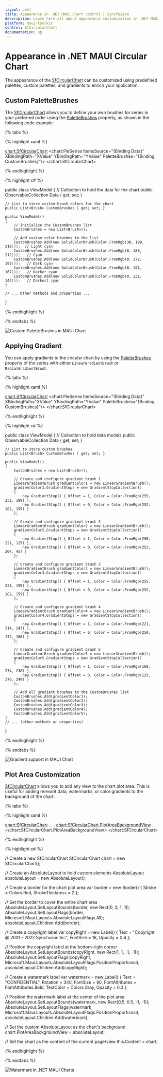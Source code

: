 ```yaml
---
layout: post
title: Appearance in .NET MAUI Chart control | Syncfusion
description: Learn here all about appearance customization in .NET MAUI Chart (SfCircularChart), its elements and more.
platform: maui-toolkit
control: SfCircularChart
documentation: ug
---
```


# Appearance in .NET MAUI Circular Chart

The appearance of the [SfCircularChart](https://help.syncfusion.com/cr/maui-toolkit/Syncfusion.Maui.Toolkit.Charts.SfCircularChart.html) can be customized using predefined palettes, custom palettes, and gradients to enrich your application.

## Custom PaletteBrushes

The [SfCircularChart](https://help.syncfusion.com/cr/maui-toolkit/Syncfusion.Maui.Toolkit.Charts.SfCircularChart.html) allows you to define your own brushes for series in your preferred order using the [PaletteBrushes](https://help.syncfusion.com/cr/maui-toolkit/Syncfusion.Maui.Toolkit.Charts.ChartSeries.html#Syncfusion_Maui_Toolkit_Charts_ChartSeries_PaletteBrushes) property, as shown in the following code example:

{% tabs %}

{% highlight xaml %}

<chart:SfCircularChart>
    <!-- Other chart configurations -->
    <chart:PieSeries 
        ItemsSource="{Binding Data}"
        XBindingPath="XValue"
        YBindingPath="YValue"
        PaletteBrushes="{Binding CustomBrushes}"/>
</chart:SfCircularChart>

{% endhighlight %}

{% highlight c# %}

public class ViewModel
{
    // Collection to hold the data for the chart
    public ObservableCollection<Model> Data { get; set; }

    // List to store custom brush colors for the chart
    public List<Brush> CustomBrushes { get; set; }

    public ViewModel()
    {
        // Initialize the CustomBrushes list
        CustomBrushes = new List<Brush>();

        // Add custom color brushes to the list
        CustomBrushes.Add(new SolidColorBrush(Color.FromRgb(38, 198, 218)));  // Light cyan
        CustomBrushes.Add(new SolidColorBrush(Color.FromRgb(0, 188, 212)));   // Cyan
        CustomBrushes.Add(new SolidColorBrush(Color.FromRgb(0, 172, 193)));   // Dark cyan
        CustomBrushes.Add(new SolidColorBrush(Color.FromRgb(0, 151, 167)));   // Darker cyan
        CustomBrushes.Add(new SolidColorBrush(Color.FromRgb(0, 131, 143)));   // Darkest cyan
    }

    // ... Other methods and properties ...
}

{% endhighlight %}

{% endtabs %}

![Custom PaletteBrushes in MAUI Chart](Appearance_images/MAUI_Circular_chart_Custom_palette.png)

## Applying Gradient

You can apply gradients to the circular chart by using the [PaletteBrushes](https://help.syncfusion.com/cr/maui-toolkit/Syncfusion.Maui.Toolkit.Charts.ChartSeries.html#Syncfusion_Maui_Toolkit_Charts_ChartSeries_PaletteBrushes) property of the series with either `LinearGradientBrush` or `RadialGradientBrush`.

{% tabs %}

{% highlight xaml %}

<chart:SfCircularChart>
    <!-- Other chart configurations -->
    <chart:PieSeries
        ItemsSource="{Binding Data}"
			 XBindingPath="XValue" 
			 YBindingPath="YValue"
			 PaletteBrushes="{Binding CustomBrushes}"/>
</chart:SfCircularChart>

{% endhighlight %}

{% highlight c# %}

public class ViewModel
{
    // Collection to hold data models
    public ObservableCollection<Model> Data { get; set; }

    // List to store custom brushes
    public List<Brush> CustomBrushes { get; set; }

    public ViewModel()
    {
        CustomBrushes = new List<Brush>();

        // Create and configure gradient brush 1
        LinearGradientBrush gradientColor1 = new LinearGradientBrush();
        gradientColor1.GradientStops = new GradientStopCollection()
        {
            new GradientStop() { Offset = 1, Color = Color.FromRgb(255, 231, 199) },
            new GradientStop() { Offset = 0, Color = Color.FromRgb(252, 182, 159) }
        };

        // Create and configure gradient brush 2
        LinearGradientBrush gradientColor2 = new LinearGradientBrush();
        gradientColor2.GradientStops = new GradientStopCollection()
        {
            new GradientStop() { Offset = 1, Color = Color.FromRgb(250, 221, 125) },
            new GradientStop() { Offset = 0, Color = Color.FromRgb(252, 204, 45) }
        };

        // Create and configure gradient brush 3
        LinearGradientBrush gradientColor3 = new LinearGradientBrush();
        gradientColor3.GradientStops = new GradientStopCollection()
        {
            new GradientStop() { Offset = 1, Color = Color.FromRgb(255, 231, 199) },
            new GradientStop() { Offset = 0, Color = Color.FromRgb(252, 182, 159) }
        };

        // Create and configure gradient brush 4
        LinearGradientBrush gradientColor4 = new LinearGradientBrush();
        gradientColor4.GradientStops = new GradientStopCollection()
        {
            new GradientStop() { Offset = 1, Color = Color.FromRgb(221, 214, 243) },
            new GradientStop() { Offset = 0, Color = Color.FromRgb(250, 172, 168) }
        };

        // Create and configure gradient brush 5
        LinearGradientBrush gradientColor5 = new LinearGradientBrush();
        gradientColor5.GradientStops = new GradientStopCollection()
        {
            new GradientStop() { Offset = 1, Color = Color.FromRgb(168, 234, 238) },
            new GradientStop() { Offset = 0, Color = Color.FromRgb(123, 176, 249) }
        };

        // Add all gradient brushes to the CustomBrushes list
        CustomBrushes.Add(gradientColor1);
        CustomBrushes.Add(gradientColor2);
        CustomBrushes.Add(gradientColor3);
        CustomBrushes.Add(gradientColor4);
        CustomBrushes.Add(gradientColor5);
    }
    // ... (other methods or properties)
}

{% endhighlight %}

{% endtabs %}

![Gradient support in MAUI Chart](Appearance_images/MAUI_pie_chart_gradient.png)

## Plot Area Customization

[SfCircularChart](https://help.syncfusion.com/cr/maui-toolkit/Syncfusion.Maui.Toolkit.Charts.SfCircularChart.html) allows you to add any view to the chart plot area. This is useful for adding relevant data, watermarks, or color gradients to the background of the chart.

{% tabs %}

{% highlight xaml %}

<chart:SfCircularChart>
. . .
    <chart:SfCircularChart.PlotAreaBackgroundView>
      	<AbsoluteLayout>
       		<Border Stroke="red"
			StrokeThickness="2"
			AbsoluteLayout.LayoutBounds="0,0,1,1"
			AbsoluteLayout.LayoutFlags="All"/>
       		<Label Text="Copyright @ 2001 - 2022 Syncfusion Inc"
		       FontSize="18"
		       AbsoluteLayout.LayoutBounds="1,1,-1,-1"
		       AbsoluteLayout.LayoutFlags="PositionProportional"
		       Opacity="0.4"/>
       		<Label Text="CONFIDENTIAL"
		       Rotation="340"
		       FontSize="80"
		       FontAttributes="Bold,Italic"
		       TextColor="Gray"
		       Margin="10,0,0,0"
		       AbsoluteLayout.LayoutBounds="0.5,0.5,-1,-1"
		       AbsoluteLayout.LayoutFlags="PositionProportional"
	           Opacity="0.3"/>
    	</AbsoluteLayout>
    </chart:SfCircularChart.PlotAreaBackgroundView>
</chart:SfCircularChart>

{% endhighlight %}

{% highlight c# %}

// Create a new SfCircularChart
SfCircularChart chart = new SfCircularChart();

// Create an AbsoluteLayout to hold custom elements
AbsoluteLayout absoluteLayout = new AbsoluteLayout();

// Create a border for the chart plot area
var border = new Border() 
{
    Stroke = Colors.Red,
    StrokeThickness = 2
};

// Set the border to cover the entire chart area
AbsoluteLayout.SetLayoutBounds(border, new Rect(0, 0, 1, 1));
AbsoluteLayout.SetLayoutFlags(border, Microsoft.Maui.Layouts.AbsoluteLayoutFlags.All);
absoluteLayout.Children.Add(border);

// Create a copyright label
var copyRight = new Label() 
{
    Text = "Copyright @ 2001 - 2022 Syncfusion Inc",
    FontSize = 18,
    Opacity = 0.4
};

// Position the copyright label at the bottom-right corner
AbsoluteLayout.SetLayoutBounds(copyRight, new Rect(1, 1, -1, -1));
AbsoluteLayout.SetLayoutFlags(copyRight, Microsoft.Maui.Layouts.AbsoluteLayoutFlags.PositionProportional);
absoluteLayout.Children.Add(copyRight);

// Create a watermark label
var watermark = new Label()
{
    Text = "CONFIDENTIAL", 
    Rotation = 340,
    FontSize = 80,
    FontAttributes = FontAttributes.Bold,
    TextColor = Colors.Gray,
    Opacity = 0.3
};

// Position the watermark label at the center of the plot area
AbsoluteLayout.SetLayoutBounds(watermark, new Rect(0.5, 0.5, -1, -1));
AbsoluteLayout.SetLayoutFlags(watermark, Microsoft.Maui.Layouts.AbsoluteLayoutFlags.PositionProportional);
absoluteLayout.Children.Add(watermark);

// Set the custom AbsoluteLayout as the chart's background
chart.PlotAreaBackgroundView = absoluteLayout;

// Set the chart as the content of the current page/view
this.Content = chart;

{% endhighlight %}

{% endtabs %}

![Watermark in .NET MAUI Charts](Appearance_images/water_mark.jpg)
